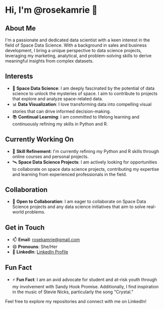 # Hi, I'm @rosekamrie 👋

## About Me
I'm a passionate and dedicated data scientist with a keen interest in the field of Space Data Science. With a background in sales and business development, I bring a unique perspective to data science projects, leveraging my marketing, analytical, and problem-solving skills to derive meaningful insights from complex datasets.

## Interests
- 🌌 **Space Data Science**: I am deeply fascinated by the potential of data science to unlock the mysteries of space. I aim to contribute to projects that explore and analyze space-related data.
- 📊 **Data Visualization**: I love transforming data into compelling visual stories that can drive informed decision-making.
- 📚 **Continual Learning**: I am committed to lifelong learning and continuously refining my skills in Python and R.

## Currently Working On
- 🌱 **Skill Refinement**: I'm currently refining my Python and R skills through online courses and personal projects.
- 🛰️ **Space Data Science Projects**: I am actively looking for opportunities to collaborate on space data science projects, contributing my expertise and learning from experienced professionals in the field.

## Collaboration
- 💞️ **Open to Collaboration**: I am eager to collaborate on Space Data Science projects and any data science initiatives that aim to solve real-world problems.

## Get in Touch
- 📫 **Email**: [rosekamrie@gmail.com](mailto:rosekamrie@gmail.com)
- 😄 **Pronouns**: She/Her
- 💼 **LinkedIn**: [LinkedIn Profile](https://www.linkedin.com/in/rosekamrie)

## Fun Fact
- ⚡ **Fun Fact**: I am an avid advocate for student and at-risk youth through my involvement with Sandy Hook Promise. Additionally, I find inspiration in the music of Stevie Nicks, particularly the song "Crystal."

Feel free to explore my repositories and connect with me on LinkedIn!
